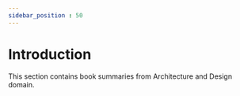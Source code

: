 ```yaml
---
sidebar_position : 50
---
```


# Introduction

This section contains book summaries from Architecture and Design domain.
